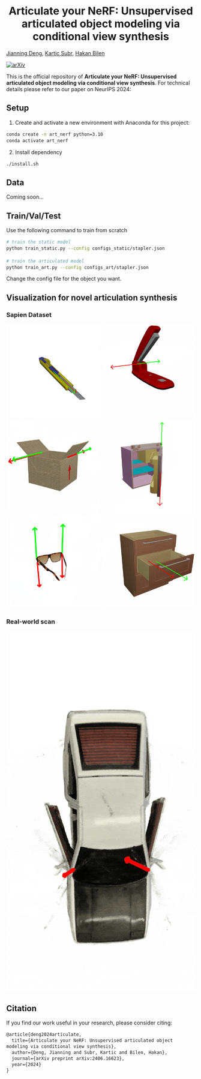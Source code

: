 <div align = "center">

# Articulate your NeRF: Unsupervised articulated object modeling via conditional view synthesis

</div>

[Jianning Deng](https://djning.github.io/), [Kartic Subr](https://homepages.inf.ed.ac.uk/ksubr/), [Hakan Bilen](https://homepages.inf.ed.ac.uk/hbilen/)

[![arXiv](https://img.shields.io/badge/arXiv-2309.17336-b31b1b.svg)](https://arxiv.org/abs/2406.16623)

This is the official repository of **Articulate your NeRF: Unsupervised articulated object modeling via conditional view synthesis**. For technical details please refer to our paper on NeurIPS 2024:

## Setup

1. Create and activate a new environment with Anaconda for this project:

```bash
conda create -n art_nerf python=3.10
conda activate art_nerf
```

2. Install dependency

```bash
./install.sh
```

## Data

Coming soon...

## Train/Val/Test

Use the following command to train from scratch

```bash
# train the static model
python train_static.py --config configs_static/stapler.json

# train the articulated model
python train_art.py --config configs_art/stapler.json
```

Change the config file for the object you want.

## Visualization for novel articulation synthesis

### Sapien Dataset

<img src="./assets/blade.gif" width="250" height="250"/> <img src="./assets/stapler.gif" width="250" height="250"/> <img src="./assets/box.gif" width="250" height="250"/> <img src="./assets/fridge.gif" width="250" height="250"/> <img src="./assets/glasses.gif" width="250" height="250"/> <img src="./assets/oven.gif" width="250" height="250"/>

### Real-world scan

<img src="./assets/toy_car_loop.gif" width="540" height="960"/>

## Citation

If you find our work useful in your research, please consider citing:

```shell
@article{deng2024articulate,
  title={Articulate your NeRF: Unsupervised articulated object modeling via conditional view synthesis},
  author={Deng, Jianning and Subr, Kartic and Bilen, Hakan},
  journal={arXiv preprint arXiv:2406.16623},
  year={2024}
}
```
